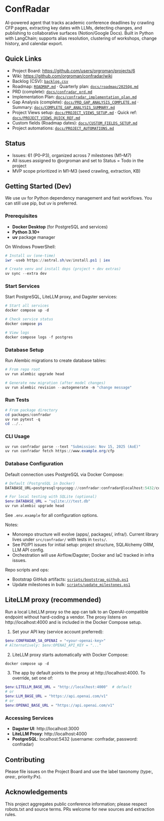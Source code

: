 # ConfRadar

AI-powered agent that tracks academic conference deadlines by crawling CFP pages, extracting key dates with LLMs, detecting changes, and publishing to collaborative surfaces (Notion/Google Docs). Built in Python with LangChain; supports alias resolution, clustering of workshops, change history, and calendar export.

## Quick Links

- Project Board: https://github.com/users/orgroman/projects/6
- Wiki: https://github.com/orgroman/confradar/wiki
- Backlog (CSV): [`backlog.csv`](backlog.csv)
- Roadmap: [`ROADMAP.md`](ROADMAP.md) · Quarterly plan: [`docs/roadmap/2025Q4.md`](docs/roadmap/2025Q4.md)
- PRD (complete): [`docs/confradar_prd.md`](docs/confradar_prd.md)
- Implementation Plan: [`docs/confradar_implementation_plan.md`](docs/confradar_implementation_plan.md)
- Gap Analysis (complete): [`docs/PRD_GAP_ANALYSIS_COMPLETE.md`](docs/PRD_GAP_ANALYSIS_COMPLETE.md) · Summary: [`docs/COMPLETE_GAP_ANALYSIS_SUMMARY.md`](docs/COMPLETE_GAP_ANALYSIS_SUMMARY.md)
- Project Views setup: [`docs/PROJECT_VIEWS_SETUP.md`](docs/PROJECT_VIEWS_SETUP.md) · Quick ref: [`docs/PROJECT_VIEWS_QUICK_REF.md`](docs/PROJECT_VIEWS_QUICK_REF.md)
- Custom fields (Roadmap dates): [`docs/CUSTOM_FIELDS_SETUP.md`](docs/CUSTOM_FIELDS_SETUP.md)
- Project automations: [`docs/PROJECT_AUTOMATIONS.md`](docs/PROJECT_AUTOMATIONS.md)

## Status

- Issues: 61 (P0–P3), organized across 7 milestones (M1–M7)
- All issues assigned to @orgroman and set to Status = Todo in the project
- MVP scope prioritized in M1–M3 (seed crawling, extraction, KB)

## Getting Started (Dev)

We use uv for Python dependency management and fast workflows. You can still use pip, but uv is preferred.

### Prerequisites

- **Docker Desktop** (for PostgreSQL and services)
- **Python 3.10+**
- **uv** package manager

On Windows PowerShell:

```powershell
# Install uv (one-time)
iwr -useb https://astral.sh/uv/install.ps1 | iex

# Create venv and install deps (project + dev extras)
uv sync --extra dev
```

### Start Services

Start PostgreSQL, LiteLLM proxy, and Dagster services:

```powershell
# Start all services
docker compose up -d

# Check service status
docker compose ps

# View logs
docker compose logs -f postgres
```

### Database Setup

Run Alembic migrations to create database tables:

```powershell
# From repo root
uv run alembic upgrade head

# Generate new migration (after model changes)
uv run alembic revision --autogenerate -m "change message"
```

### Run Tests

```powershell
# From package directory
cd packages/confradar
uv run pytest -q
cd ../..
```

### CLI Usage

```powershell
uv run confradar parse --text "Submission: Nov 15, 2025 (AoE)"
uv run confradar fetch https://www.example.org/cfp
```

### Database Configuration

Default connection uses PostgreSQL via Docker Compose:
```powershell
# Default (PostgreSQL in Docker)
DATABASE_URL=postgresql+psycopg://confradar:confradar@localhost:5432/confradar

# For local testing with SQLite (optional)
$env:DATABASE_URL = "sqlite:///test.db"
uv run alembic upgrade head
```

See `.env.example` for all configuration options.

Notes:
- Monorepo structure will evolve (apps/, packages/, infra/). Current library lives under `src/confradar/` with tests in `tests/`.
- See P0/P1 issues for initial setup: project structure, SQLAlchemy ORM, LLM API config.
- Orchestration will use Airflow/Dagster; Docker and IaC tracked in infra issues.

Repo scripts and ops:

- Bootstrap GitHub artifacts: [`scripts/bootstrap_github.ps1`](scripts/bootstrap_github.ps1)
- Update milestones in bulk: [`scripts/update_milestones.ps1`](scripts/update_milestones.ps1)

## LiteLLM proxy (recommended)

Run a local LiteLLM proxy so the app can talk to an OpenAI-compatible endpoint without hard-coding a vendor. The proxy listens on http://localhost:4000 and is included in the Docker Compose setup.

1. Set your API key (service account preferred):

```powershell
$env:CONFRADAR_SA_OPENAI = "<your-openai-key>"
# Alternatively: $env:OPENAI_API_KEY = "..."
```

2. LiteLLM proxy starts automatically with Docker Compose:

```powershell
docker compose up -d
```

3. The app by default points to the proxy at http://localhost:4000. To override, set one of:

```powershell
$env:LITELLM_BASE_URL = "http://localhost:4000"  # default
# or
$env:LLM_BASE_URL = "https://api.openai.com/v1"
# or
$env:OPENAI_BASE_URL = "https://api.openai.com/v1"
```

### Accessing Services

- **Dagster UI**: http://localhost:3000
- **LiteLLM Proxy**: http://localhost:4000
- **PostgreSQL**: localhost:5432 (username: confradar, password: confradar)

## Contributing

Please file issues on the Project Board and use the label taxonomy (type:*, area:*, priority:Px).

## Acknowledgements

This project aggregates public conference information; please respect robots.txt and source terms. PRs welcome for new sources and extraction rules.
